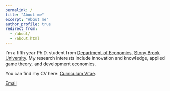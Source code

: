 ```yaml
---
permalink: /
title: "About me"
excerpt: "About me"
author_profile: true
redirect_from: 
  - /about/
  - /about.html
---
```


I'm a fifth year Ph.D. student from [Department of Economics](https://www.stonybrook.edu/commcms/economics/), [Stony Brook University](https://www.stonybrook.edu/). My research interests include innovation and knowledge, applied game theory, and development economics.

You can find my CV here: [Curriculum Vitae](SiyuanLyu_CV2024.pdf).

[Email](mailto:siyuan.lyu@stonybrook.edu) 

